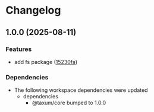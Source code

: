 # Changelog

## 1.0.0 (2025-08-11)


### Features

* add fs package ([15230fa](https://github.com/DASPRiD/taxum/commit/15230fadcad656e192f26f0b272e0d646493181a))


### Dependencies

* The following workspace dependencies were updated
  * dependencies
    * @taxum/core bumped to 1.0.0

